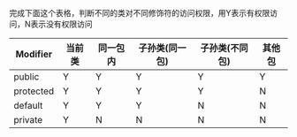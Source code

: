 完成下面这个表格，判断不同的类对不同修饰符的访问权限，用Y表示有权限访问，N表示没有权限访问



| Modifier  | 当前类 | 同一包内 | 子孙类(同一包) | 子孙类(不同包) | 其他包 |
| --------- | ------ | -------- | -------------- | -------------- | ------ |
| public    | Y      | Y        | Y              | Y              | Y      |
| protected | Y      | Y        | Y              | Y              | N      |
| default   | Y      | Y        | Y              | N              | N      |
| private   | Y      | N        | N              | N              | N      |

